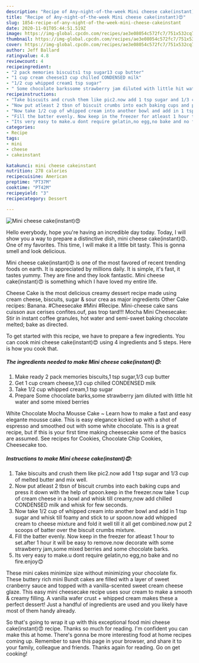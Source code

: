 ```yaml
---
description: "Recipe of Any-night-of-the-week Mini cheese cake(instant)😍"
title: "Recipe of Any-night-of-the-week Mini cheese cake(instant)😍"
slug: 1854-recipe-of-any-night-of-the-week-mini-cheese-cakeinstant
date: 2020-11-01T05:44:51.519Z
image: https://img-global.cpcdn.com/recipes/ae3e08054c572fc7/751x532cq70/mini-cheese-cakeinstant😍-recipe-main-photo.jpg
thumbnail: https://img-global.cpcdn.com/recipes/ae3e08054c572fc7/751x532cq70/mini-cheese-cakeinstant😍-recipe-main-photo.jpg
cover: https://img-global.cpcdn.com/recipes/ae3e08054c572fc7/751x532cq70/mini-cheese-cakeinstant😍-recipe-main-photo.jpg
author: Jeff Ballard
ratingvalue: 4.8
reviewcount: 4
recipeingredient:
- "2 pack memories biscuits1 tsp sugar13 cup butter"
- "1 cup cream cheese13 cup chilled CONDENSED milk"
- "1/2 cup whipped cream1 tsp sugar"
- " Some chocolate barkssome strawberry jam diluted with little hit water and some mixed berries"
recipeinstructions:
- "Take biscuits and crush them like pic2.now add 1 tsp sugar and 1/3 cup of melted butter and mix well."
- "Now put atleast 2 tbsn of biscuit crumbs into each baking cups and press it down with the help of spoon.keep in the freezer.now take 1 cup of cream cheese in a bowl and whisk till creamy,now add chilled CONDENSED milk and whisk for few seconds."
- "Now take 1/2 cup of whipped cream into another bowl and add in 1 tsp sugar and whisk till foamy and stick to ur spoon.now add whipped cream to cheese mixture and fold it well till it all get combined.now put 2 scoops of batter over the biscuit crumbs mixture."
- "Fill the batter evenly. Now keep in the freezer for atleast 1 hour to set.after 1 hour it will be easy to remove.now decorate with some strawberry jam,some mixed berries and some chocolate barks."
- "Its very easy to make.u dont require gelatin,no egg,no bake and no fire.enjoy😊"
categories:
- Recipe
tags:
- mini
- cheese
- cakeinstant

katakunci: mini cheese cakeinstant 
nutrition: 278 calories
recipecuisine: American
preptime: "PT37M"
cooktime: "PT42M"
recipeyield: "3"
recipecategory: Dessert

---
```



![Mini cheese cake(instant)😍](https://img-global.cpcdn.com/recipes/ae3e08054c572fc7/751x532cq70/mini-cheese-cakeinstant😍-recipe-main-photo.jpg)

Hello everybody, hope you're having an incredible day today. Today, I will show you a way to prepare a distinctive dish, mini cheese cake(instant)😍. One of my favorites. This time, I will make it a little bit tasty. This is gonna smell and look delicious.

Mini cheese cake(instant)😍 is one of the most favored of recent trending foods on earth. It is appreciated by millions daily. It is simple, it's fast, it tastes yummy. They are fine and they look fantastic. Mini cheese cake(instant)😍 is something which I have loved my entire life.

Cheese Cake is the most delicious creamy dessert recipe made using cream cheese, biscuits, sugar &amp; sour crea as major ingredients Other Cake recipes: Banana. #Cheesecake #Mini #Recipe. Mini-cheese cake sans cuisson aux cerises confites.ouf, pas trop tard!!! Mocha Mini Cheesecake: Stir in instant coffee granules, hot water and semi-sweet baking chocolate melted; bake as directed.


To get started with this recipe, we have to prepare a few ingredients. You can cook mini cheese cake(instant)😍 using 4 ingredients and 5 steps. Here is how you cook that.

<!--inarticleads1-->

##### The ingredients needed to make Mini cheese cake(instant)😍:

1. Make ready 2 pack memories biscuits,1 tsp sugar,1/3 cup butter
1. Get 1 cup cream cheese,1/3 cup chilled CONDENSED milk
1. Take 1/2 cup whipped cream,1 tsp sugar
1. Prepare  Some chocolate barks,some strawberry jam diluted with little hit water and some mixed berries


White Chocolate Mocha Mousse Cake ~ Learn how to make a fast and easy elegante mousse cake. This is easy elegance kicked up with a shot of espresso and smoothed out with some white chocolate. This is a great recipe, but if this is your first time making cheesecake some of the basics are assumed. See recipes for Cookies, Chocolate Chip Cookies, Cheesecake too. 

<!--inarticleads2-->

##### Instructions to make Mini cheese cake(instant)😍:

1. Take biscuits and crush them like pic2.now add 1 tsp sugar and 1/3 cup of melted butter and mix well.
1. Now put atleast 2 tbsn of biscuit crumbs into each baking cups and press it down with the help of spoon.keep in the freezer.now take 1 cup of cream cheese in a bowl and whisk till creamy,now add chilled CONDENSED milk and whisk for few seconds.
1. Now take 1/2 cup of whipped cream into another bowl and add in 1 tsp sugar and whisk till foamy and stick to ur spoon.now add whipped cream to cheese mixture and fold it well till it all get combined.now put 2 scoops of batter over the biscuit crumbs mixture.
1. Fill the batter evenly. Now keep in the freezer for atleast 1 hour to set.after 1 hour it will be easy to remove.now decorate with some strawberry jam,some mixed berries and some chocolate barks.
1. Its very easy to make.u dont require gelatin,no egg,no bake and no fire.enjoy😊


These mini cakes minimize size without minimizing your chocolate fix. These buttery rich mini Bundt cakes are filled with a layer of sweet cranberry sauce and topped with a vanilla-scented sweet cream cheese glaze. This easy mini cheesecake recipe uses sour cream to make a smooth &amp; creamy filling. A vanilla wafer crust + whipped cream makes these a perfect dessert! Just a handful of ingredients are used and you likely have most of them handy already. 

So that's going to wrap it up with this exceptional food mini cheese cake(instant)😍 recipe. Thanks so much for reading. I'm confident you can make this at home. There's gonna be more interesting food at home recipes coming up. Remember to save this page in your browser, and share it to your family, colleague and friends. Thanks again for reading. Go on get cooking!
